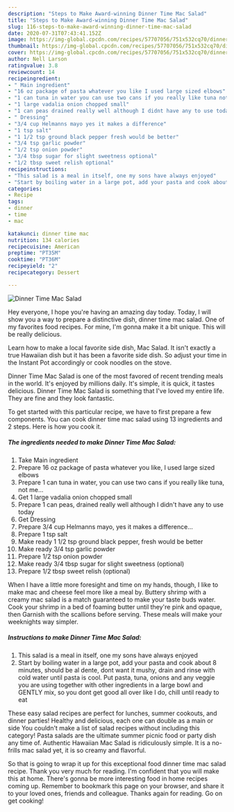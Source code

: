 ```yaml
---
description: "Steps to Make Award-winning Dinner Time Mac Salad"
title: "Steps to Make Award-winning Dinner Time Mac Salad"
slug: 116-steps-to-make-award-winning-dinner-time-mac-salad
date: 2020-07-31T07:43:41.152Z
image: https://img-global.cpcdn.com/recipes/57707056/751x532cq70/dinner-time-mac-salad-recipe-main-photo.jpg
thumbnail: https://img-global.cpcdn.com/recipes/57707056/751x532cq70/dinner-time-mac-salad-recipe-main-photo.jpg
cover: https://img-global.cpcdn.com/recipes/57707056/751x532cq70/dinner-time-mac-salad-recipe-main-photo.jpg
author: Nell Larson
ratingvalue: 3.8
reviewcount: 14
recipeingredient:
- " Main ingredient"
- "16 oz package of pasta whatever you like I used large sized elbows"
- "1 can tuna in water you can use two cans if you really like tuna not me"
- "1 large vadalia onion chopped small"
- "1 can peas drained really well although I didnt have any to use today"
- " Dressing"
- "3/4 cup Helmanns mayo yes it makes a difference"
- "1 tsp salt"
- "1 1/2 tsp ground black pepper fresh would be better"
- "3/4 tsp garlic powder"
- "1/2 tsp onion powder"
- "3/4 tbsp sugar for slight sweetness optional"
- "1/2 tbsp sweet relish optional"
recipeinstructions:
- "This salad is a meal in itself, one my sons have always enjoyed"
- "Start by boiling water in a large pot, add your pasta and cook about 8 minutes, should be al dente, dont want it mushy, drain and rinse with cold water until pasta is cool.  Put pasta, tuna, onions and any veggie you are using together with other ingredients in a large bowl and GENTLY mix, so you dont get good all over like I do, chill until ready to eat"
categories:
- Recipe
tags:
- dinner
- time
- mac

katakunci: dinner time mac 
nutrition: 134 calories
recipecuisine: American
preptime: "PT35M"
cooktime: "PT36M"
recipeyield: "2"
recipecategory: Dessert

---
```



![Dinner Time Mac Salad](https://img-global.cpcdn.com/recipes/57707056/751x532cq70/dinner-time-mac-salad-recipe-main-photo.jpg)

Hey everyone, I hope you're having an amazing day today. Today, I will show you a way to prepare a distinctive dish, dinner time mac salad. One of my favorites food recipes. For mine, I'm gonna make it a bit unique. This will be really delicious.

Learn how to make a local favorite side dish, Mac Salad. It isn&#39;t exactly a true Hawaiian dish but it has been a favorite side dish. So adjust your time in the Instant Pot accordingly or cook noodles on the stove.

Dinner Time Mac Salad is one of the most favored of recent trending meals in the world. It's enjoyed by millions daily. It's simple, it is quick, it tastes delicious. Dinner Time Mac Salad is something that I've loved my entire life. They are fine and they look fantastic.


To get started with this particular recipe, we have to first prepare a few components. You can cook dinner time mac salad using 13 ingredients and 2 steps. Here is how you cook it.

<!--inarticleads1-->

##### The ingredients needed to make Dinner Time Mac Salad:

1. Take  Main ingredient
1. Prepare 16 oz package of pasta whatever you like, I used large sized elbows
1. Prepare 1 can tuna in water, you can use two cans if you really like tuna, not me...
1. Get 1 large vadalia onion chopped small
1. Prepare 1 can peas, drained really well although I didn&#39;t have any to use today
1. Get  Dressing
1. Prepare 3/4 cup Helmanns mayo, yes it makes a difference...
1. Prepare 1 tsp salt
1. Make ready 1 1/2 tsp ground black pepper, fresh would be better
1. Make ready 3/4 tsp garlic powder
1. Prepare 1/2 tsp onion powder
1. Make ready 3/4 tbsp sugar for slight sweetness (optional)
1. Prepare 1/2 tbsp sweet relish (optional)


When I have a little more foresight and time on my hands, though, I like to make mac and cheese feel more like a meal by. Buttery shrimp with a creamy mac salad is a match guaranteed to make your taste buds water. Cook your shrimp in a bed of foaming butter until they&#39;re pink and opaque, then Garnish with the scallions before serving. These meals will make your weeknights way simpler. 

<!--inarticleads2-->

##### Instructions to make Dinner Time Mac Salad:

1. This salad is a meal in itself, one my sons have always enjoyed
1. Start by boiling water in a large pot, add your pasta and cook about 8 minutes, should be al dente, dont want it mushy, drain and rinse with cold water until pasta is cool.  Put pasta, tuna, onions and any veggie you are using together with other ingredients in a large bowl and GENTLY mix, so you dont get good all over like I do, chill until ready to eat


These easy salad recipes are perfect for lunches, summer cookouts, and dinner parties! Healthy and delicious, each one can double as a main or side You couldn&#39;t make a list of salad recipes without including this category! Pasta salads are the ultimate summer picnic food or party dish any time of. Authentic Hawaiian Mac Salad is ridiculously simple. It is a no-frills mac salad yet, it is so creamy and flavorful. 

So that is going to wrap it up for this exceptional food dinner time mac salad recipe. Thank you very much for reading. I'm confident that you will make this at home. There's gonna be more interesting food in home recipes coming up. Remember to bookmark this page on your browser, and share it to your loved ones, friends and colleague. Thanks again for reading. Go on get cooking!
